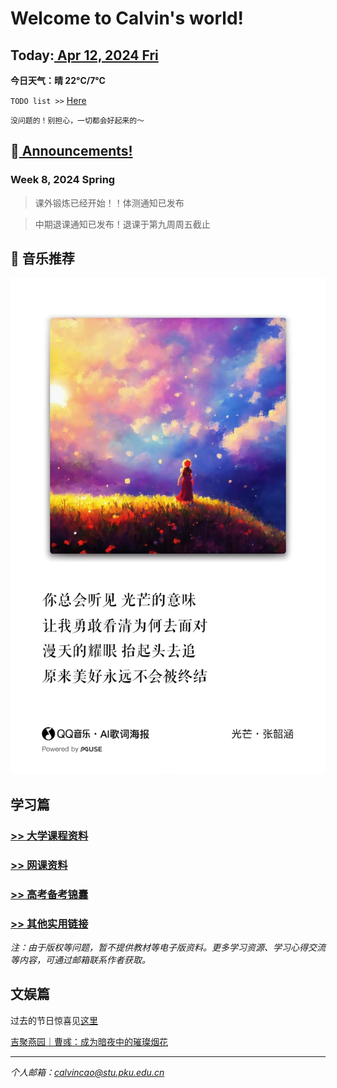 # Welcome to Calvin's world!

## Today:[ Apr 12, 2024 Fri](/schedule/24sp-fri)
**今日天气：晴 22°C/7°C**

`TODO list >>` [Here](/schedule/24sp-todo)

`没问题的！别担心，一切都会好起来的～`

## 📢[ Announcements!](/public) 

### **Week 8**, 2024 Spring

> 课外锻炼已经开始！！体测通知已发布

> 中期退课通知已发布！退课于第九周周五截止

## 🎵 音乐推荐

![happy 元宵节!](/24sp/song/guangmang.jpg)

## 学习篇

### [>> 大学课程资料](university_courses)

### [>> 网课资料](online_course)

### [>> 高考备考锦囊](gaokao)

### [>> 其他实用链接](links)

*注：由于版权等问题，暂不提供教材等电子版资料。更多学习资源、学习心得交流等内容，可通过邮箱联系作者获取。*

## 文娱篇

过去的节日惊喜见[这里](/activity)

[吉聚燕园｜曹彧：成为暗夜中的璀璨烟花](https://mp.weixin.qq.com/s/zs2K9cgmLi-b9N5gp6V9Jg)

----
*个人邮箱：calvincao@stu.pku.edu.cn*